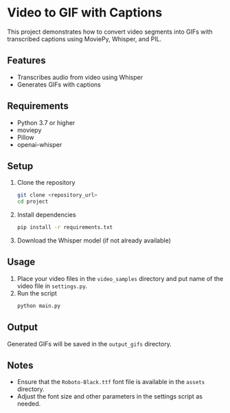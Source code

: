 # Video to GIF with Captions

This project demonstrates how to convert video segments into GIFs with transcribed captions using MoviePy, Whisper, and PIL.

## Features
- Transcribes audio from video using Whisper
- Generates GIFs with captions

## Requirements
- Python 3.7 or higher
- moviepy
- Pillow
- openai-whisper

## Setup
1. Clone the repository
    ```bash
    git clone <repository_url>
    cd project
    ```

2. Install dependencies
    ```bash
    pip install -r requirements.txt
    ```

3. Download the Whisper model (if not already available)

## Usage
1. Place your video files in the `video_samples` directory and put name of the video file in `settings.py`.
2. Run the script
    ```bash
    python main.py
    ```

## Output
Generated GIFs will be saved in the `output_gifs` directory.

## Notes
- Ensure that the `Roboto-Black.ttf` font file is available in the `assets` directory.
- Adjust the font size and other parameters in the settings script as needed.
